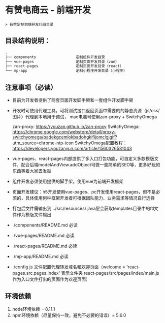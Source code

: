 # 有赞电商云 - 前端开发
```
> 有赞定制前端开发代码目录
```
## 目录结构说明：
```bash
.
├── components                  定制组件开发目录
├── vue-pages                   定制页面开发目录（vue）
├── react-pages                 定制页面开发目录（react）
└── mp-app                      定制小程序开发目录（小程序）

```

## 注意事项（必读）
- 目前为开发者提供了两套页面开发脚手架和一套组件开发脚手架
- 开发时可使用代理工具，可将测试接口返回页面中需要的的静态资源（js/css/图片）代理到本地用于调试，
   mac电脑可使用zan-proxy + SwitchyOmega

   zan-proxy: https://youzan.github.io/zan-proxy
   SwitchyOmega: https://chrome.google.com/webstore/detail/proxy-switchyomega/padekgcemlokbadohgkifijomclgjgif?utm_source=chrome-ntp-icon
   SwitchyOmega配置教程：https://developers.youzanyun.com/article/1560326581043

- vue-pages、react-pages内部提供了多入口打包功能，可自定义多款模版文件，配合后端modelAndView.addObject可做一些简单的SEO等，更多好玩的东西等着大家去发掘
- 组件开发必须使用提供的脚手架，使用vue为前端开发框架
- 页面开发建议：h5开发使用vue-pages、pc开发使用react-pages，但不是必须的，具体使用何种框架开发者可根据团队能力、业务需求等情况自行选择
- 打包后文件需输出到 ../src/resources/ java层会获取templates目录中的ftl文件作为模版文件输出
- ./components/README.md 必读
- ./vue-pages/README.md 必读
- ./react-pages/README.md 必读
- ./mp-app/README.md 必读
- ./config.js 文件配置代理转发域名和欢迎页面（welcome = 'react-pages.src.pages.index' 表示文件夹 react-pages/src/pages/index/main.js作为入口文件打出的页面作为欢迎页面）
## 环境依赖
1. node环境依赖 = 8.11.1
2. npm环境依赖（尽量保持一致，避免不必要的错误）= 5.6.0